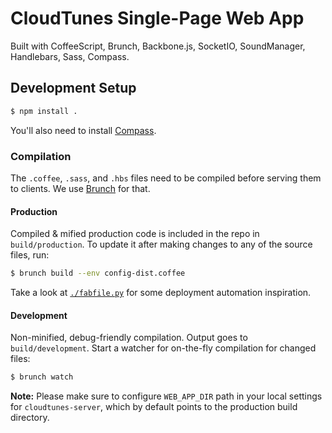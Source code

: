 # CloudTunes Single-Page Web App


Built with CoffeeScript, Brunch, Backbone.js, SocketIO,
SoundManager, Handlebars, Sass, Compass.


## Development Setup

```bash
$ npm install .
```

You'll also need to install [Compass](http://compass-style.org/install/).

### Compilation

The `.coffee`, `.sass`, and `.hbs`  files need to be compiled 
before serving them to clients. We use [Brunch](http://brunch.io/) for that.


#### Production

Compiled & mified production code is included in the repo in 
`build/production`. To update it after making changes to any of 
the source files, run:

```bash
$ brunch build --env config-dist.coffee
```


Take a look at [`./fabfile.py`](./fabfile.py) 
for some deployment automation inspiration.

#### Development

Non-minified, debug-friendly compilation. Output goes to `build/development`. 
Start a watcher for on-the-fly compilation for changed files:

```bash
$ brunch watch
```

**Note:** Please make sure to configure `WEB_APP_DIR` path 
in your local settings for `cloudtunes-server`, which by default 
points to the production build directory.

